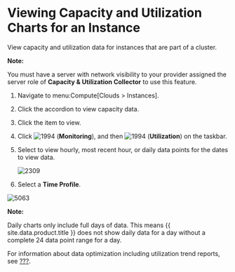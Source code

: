 # Viewing Capacity and Utilization Charts for an Instance

View capacity and utilization data for instances that are part of a
cluster.

**Note:**

You must have a server with network visibility to your provider assigned
the server role of **Capacity & Utilization Collector** to use this
feature.

</div>

1.  Navigate to menu:Compute\[Clouds \> Instances\].

2.  Click the accordion to view capacity data.

3.  Click the item to view.

4.  Click ![1994](../images/1994.png) (**Monitoring**), and then
    ![1994](../images/1994.png) (**Utilization**) on the taskbar.

5.  Select to view hourly, most recent hour, or daily data points for
    the dates to view data.

    ![2309](../images/2309.png)

6.  Select a **Time Profile**.

![5063](../images/5063.png)

**Note:**

Daily charts only include full days of data. This means {{ site.data.product.title }}
does not show daily data for a day without a complete 24 data point
range for a day.

</div>

For information about data optimization including utilization trend
reports, see [???](#data-optimization).
